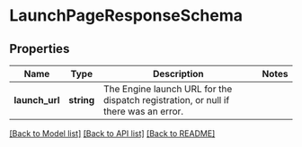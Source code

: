 # LaunchPageResponseSchema

## Properties
Name | Type | Description | Notes
------------ | ------------- | ------------- | -------------
**launch_url** | **string** | The Engine launch URL for the dispatch registration, or null if there was an error. | 

[[Back to Model list]](../README.md#documentation-for-models) [[Back to API list]](../README.md#documentation-for-api-endpoints) [[Back to README]](../README.md)


